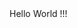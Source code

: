 <!DOCTYPE html>
<html>
  <head>
    <meta charset="utf-8">
  </head>
  <body>
    Hello World !!!
  </body>
</html>
